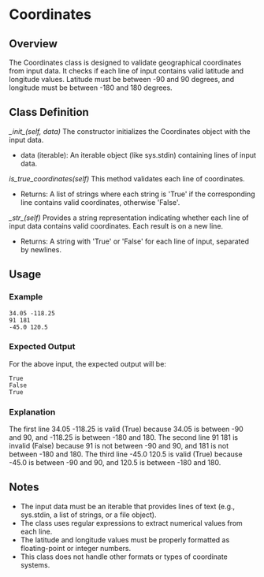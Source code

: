 # Coordinates

## Overview
The Coordinates class is designed to validate geographical coordinates from input data. It checks if each line of input contains valid latitude and longitude values. Latitude must be between -90 and 90 degrees, and longitude must be between -180 and 180 degrees.
## Class Definition

*\__init__(self, data)*
The constructor initializes the Coordinates object with the input data.
- data (iterable): An iterable object (like sys.stdin) containing lines of input data.

*is_true_coordinates(self)*
This method validates each line of coordinates.
- Returns: A list of strings where each string is 'True' if the corresponding line contains valid coordinates, otherwise 'False'.

*\__str__(self)*
Provides a string representation indicating whether each line of input data contains valid coordinates. Each result is on a new line.
- Returns: A string with 'True' or 'False' for each line of input, separated by newlines.

## Usage
### Example
```
34.05 -118.25
91 181
-45.0 120.5
```
### Expected Output
For the above input, the expected output will be:
```
True
False
True
```
### Explanation
The first line 34.05 -118.25 is valid (True) because 34.05 is between -90 and 90, and -118.25 is between -180 and 180.
The second line 91 181 is invalid (False) because 91 is not between -90 and 90, and 181 is not between -180 and 180.
The third line -45.0 120.5 is valid (True) because -45.0 is between -90 and 90, and 120.5 is between -180 and 180.

## Notes
- The input data must be an iterable that provides lines of text (e.g., sys.stdin, a list of strings, or a file object).
- The class uses regular expressions to extract numerical values from each line.
- The latitude and longitude values must be properly formatted as floating-point or integer numbers.
- This class does not handle other formats or types of coordinate systems.